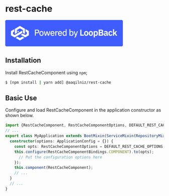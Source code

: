 # rest-cache

[![LoopBack](https://github.com/loopbackio/loopback-next/raw/master/docs/site/imgs/branding/Powered-by-LoopBack-Badge-(blue)-@2x.png)](http://loopback.io/)

## Installation

Install RestCacheComponent using `npm`;

```sh
$ [npm install | yarn add] @aaqilniz/rest-cache
```

## Basic Use

Configure and load RestCacheComponent in the application constructor
as shown below.

```ts
import {RestCacheComponent, RestCacheComponentOptions, DEFAULT_REST_CACHE_OPTIONS} from 'rest-cache';
// ...
export class MyApplication extends BootMixin(ServiceMixin(RepositoryMixin(RestApplication))) {
  constructor(options: ApplicationConfig = {}) {
    const opts: RestCacheComponentOptions = DEFAULT_REST_CACHE_OPTIONS;
    this.configure(RestCacheComponentBindings.COMPONENT).to(opts);
      // Put the configuration options here
    });
    this.component(RestCacheComponent);
    // ...
  }
  // ...
}
```
